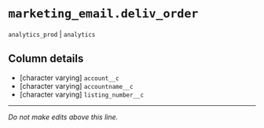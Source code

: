 # `marketing_email.deliv_order`
`analytics_prod` | `analytics`

## Column details
* [character varying] `account__c`
* [character varying] `accountname__c`
* [character varying] `listing_number__c`

-------------------------------------------------------------------------------
*Do not make edits above this line.*
